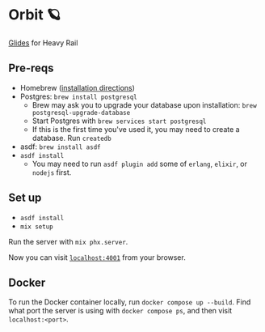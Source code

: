 # Orbit 🪐

[Glides](https://github.com/mbta/glides) for Heavy Rail

## Pre-reqs

- Homebrew ([installation directions](https://brew.sh/))
- Postgres: `brew install postgresql`
  - Brew may ask you to upgrade your database upon installation: `brew postgresql-upgrade-database`
  - Start Postgres with `brew services start postgresql`
  - If this is the first time you've used it, you may need to create a database. Run `createdb`
- asdf: `brew install asdf`
- `asdf install`
  - You may need to run `asdf plugin add` some of `erlang`, `elixir`, or `nodejs` first.

## Set up

- `asdf install`
- `mix setup`

Run the server with `mix phx.server`.

Now you can visit [`localhost:4001`](http://localhost:4001) from your browser.

## Docker

To run the Docker container locally, run `docker compose up --build`.
Find what port the server is using with `docker compose ps`,
and then visit `localhost:<port>`.
